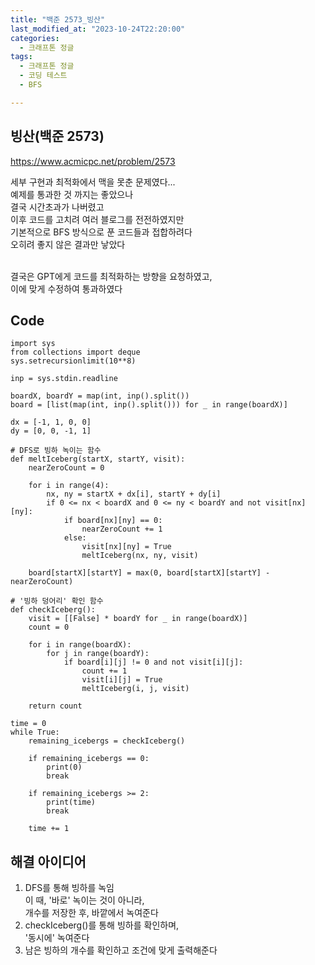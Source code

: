 ```yaml
---
title: "백준 2573_빙산"
last_modified_at: "2023-10-24T22:20:00"
categories:
  - 크래프톤 정글
tags:
  - 크래프톤 정글
  - 코딩 테스트
  - BFS

---
```


## 빙산(백준 2573)
  <https://www.acmicpc.net/problem/2573>

  세부 구현과 최적화에서 맥을 못춘 문제였다...<br>
  예제를 통과한 것 까지는 좋았으나<br>
  결국 시간초과가 나버렸고<br>
  이후 코드를 고치려 여러 블로그를 전전하였지만<br>
  기본적으로 BFS 방식으로 푼 코드들과 접합하려다<br>
  오히려 좋지 않은 결과만 낳았다<br><br>

  결국은 GPT에게 코드를 최적화하는 방향을 요청하였고,<br>
  이에 맞게 수정하여 통과하였다<br>
  
## Code
```
import sys
from collections import deque
sys.setrecursionlimit(10**8)

inp = sys.stdin.readline

boardX, boardY = map(int, inp().split())
board = [list(map(int, inp().split())) for _ in range(boardX)]

dx = [-1, 1, 0, 0]
dy = [0, 0, -1, 1]

# DFS로 빙하 녹이는 함수
def meltIceberg(startX, startY, visit):
    nearZeroCount = 0

    for i in range(4):
        nx, ny = startX + dx[i], startY + dy[i]
        if 0 <= nx < boardX and 0 <= ny < boardY and not visit[nx][ny]:
            if board[nx][ny] == 0:
                nearZeroCount += 1
            else:
                visit[nx][ny] = True
                meltIceberg(nx, ny, visit)

    board[startX][startY] = max(0, board[startX][startY] - nearZeroCount)

# '빙하 덩어리' 확인 함수
def checkIceberg():
    visit = [[False] * boardY for _ in range(boardX)]
    count = 0

    for i in range(boardX):
        for j in range(boardY):
            if board[i][j] != 0 and not visit[i][j]:
                count += 1
                visit[i][j] = True
                meltIceberg(i, j, visit)

    return count

time = 0
while True:
    remaining_icebergs = checkIceberg()

    if remaining_icebergs == 0:
        print(0)
        break

    if remaining_icebergs >= 2:
        print(time)
        break

    time += 1

```

## 해결 아이디어
  1. DFS를 통해 빙하를 녹임<br>
  이 때, '바로' 녹이는 것이 아니라,<br>
  개수를 저장한 후, 바깥에서 녹여준다<br>
  2. checkIceberg()를 통해 빙하를 확인하며,<br>
  '동시에' 녹여준다<br>
  3. 남은 빙하의 개수를 확인하고 조건에 맞게 출력해준다

